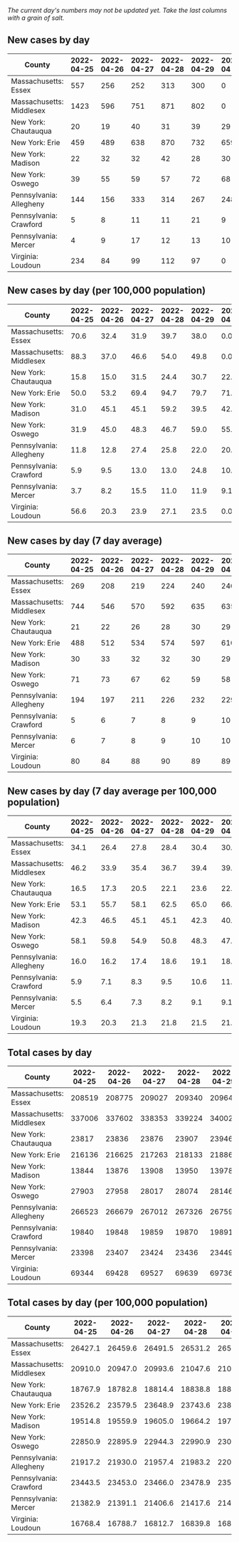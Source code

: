 _The current day's numbers may not be updated yet. Take the last columns with a grain of salt._
## New cases by day

| County | 2022-04-25 | 2022-04-26 | 2022-04-27 | 2022-04-28 | 2022-04-29 | 2022-04-30 | 2022-05-01 |
| --- | --- | --- | --- | --- | --- | --- | --- |
| Massachusetts: Essex | 557 | 256 | 252 | 313 | 300 | 0 |  |
| Massachusetts: Middlesex | 1423 | 596 | 751 | 871 | 802 | 0 |  |
| New York: Chautauqua | 20 | 19 | 40 | 31 | 39 | 29 | 23 |
| New York: Erie | 459 | 489 | 638 | 870 | 732 | 659 | 598 |
| New York: Madison | 22 | 32 | 32 | 42 | 28 | 30 | 25 |
| New York: Oswego | 39 | 55 | 59 | 57 | 72 | 68 | 43 |
| Pennsylvania: Allegheny | 144 | 156 | 333 | 314 | 267 | 248 | 241 |
| Pennsylvania: Crawford | 5 | 8 | 11 | 11 | 21 | 9 | 4 |
| Pennsylvania: Mercer | 4 | 9 | 17 | 12 | 13 | 10 | 11 |
| Virginia: Loudoun | 234 | 84 | 99 | 112 | 97 | 0 |  |

## New cases by day (per 100,000 population)

| County | 2022-04-25 | 2022-04-26 | 2022-04-27 | 2022-04-28 | 2022-04-29 | 2022-04-30 | 2022-05-01 |
| --- | --- | --- | --- | --- | --- | --- | --- |
| Massachusetts: Essex | 70.6 | 32.4 | 31.9 | 39.7 | 38.0 | 0.0 |  |
| Massachusetts: Middlesex | 88.3 | 37.0 | 46.6 | 54.0 | 49.8 | 0.0 |  |
| New York: Chautauqua | 15.8 | 15.0 | 31.5 | 24.4 | 30.7 | 22.9 | 18.1 |
| New York: Erie | 50.0 | 53.2 | 69.4 | 94.7 | 79.7 | 71.7 | 65.1 |
| New York: Madison | 31.0 | 45.1 | 45.1 | 59.2 | 39.5 | 42.3 | 35.2 |
| New York: Oswego | 31.9 | 45.0 | 48.3 | 46.7 | 59.0 | 55.7 | 35.2 |
| Pennsylvania: Allegheny | 11.8 | 12.8 | 27.4 | 25.8 | 22.0 | 20.4 | 19.8 |
| Pennsylvania: Crawford | 5.9 | 9.5 | 13.0 | 13.0 | 24.8 | 10.6 | 4.7 |
| Pennsylvania: Mercer | 3.7 | 8.2 | 15.5 | 11.0 | 11.9 | 9.1 | 10.1 |
| Virginia: Loudoun | 56.6 | 20.3 | 23.9 | 27.1 | 23.5 | 0.0 |  |

## New cases by day (7 day average)

| County | 2022-04-25 | 2022-04-26 | 2022-04-27 | 2022-04-28 | 2022-04-29 | 2022-04-30 | 2022-05-01 |
| --- | --- | --- | --- | --- | --- | --- | --- |
| Massachusetts: Essex | 269 | 208 | 219 | 224 | 240 | 240 |  |
| Massachusetts: Middlesex | 744 | 546 | 570 | 592 | 635 | 635 |  |
| New York: Chautauqua | 21 | 22 | 26 | 28 | 30 | 29 | 29 |
| New York: Erie | 488 | 512 | 534 | 574 | 597 | 610 | 635 |
| New York: Madison | 30 | 33 | 32 | 32 | 30 | 29 | 30 |
| New York: Oswego | 71 | 73 | 67 | 62 | 59 | 58 | 56 |
| Pennsylvania: Allegheny | 194 | 197 | 211 | 226 | 232 | 229 | 243 |
| Pennsylvania: Crawford | 5 | 6 | 7 | 8 | 9 | 10 | 10 |
| Pennsylvania: Mercer | 6 | 7 | 8 | 9 | 10 | 10 | 11 |
| Virginia: Loudoun | 80 | 84 | 88 | 90 | 89 | 89 |  |

## New cases by day (7 day average per 100,000 population)

| County | 2022-04-25 | 2022-04-26 | 2022-04-27 | 2022-04-28 | 2022-04-29 | 2022-04-30 | 2022-05-01 |
| --- | --- | --- | --- | --- | --- | --- | --- |
| Massachusetts: Essex | 34.1 | 26.4 | 27.8 | 28.4 | 30.4 | 30.4 |  |
| Massachusetts: Middlesex | 46.2 | 33.9 | 35.4 | 36.7 | 39.4 | 39.4 |  |
| New York: Chautauqua | 16.5 | 17.3 | 20.5 | 22.1 | 23.6 | 22.9 | 22.9 |
| New York: Erie | 53.1 | 55.7 | 58.1 | 62.5 | 65.0 | 66.4 | 69.1 |
| New York: Madison | 42.3 | 46.5 | 45.1 | 45.1 | 42.3 | 40.9 | 42.3 |
| New York: Oswego | 58.1 | 59.8 | 54.9 | 50.8 | 48.3 | 47.5 | 45.9 |
| Pennsylvania: Allegheny | 16.0 | 16.2 | 17.4 | 18.6 | 19.1 | 18.8 | 20.0 |
| Pennsylvania: Crawford | 5.9 | 7.1 | 8.3 | 9.5 | 10.6 | 11.8 | 11.8 |
| Pennsylvania: Mercer | 5.5 | 6.4 | 7.3 | 8.2 | 9.1 | 9.1 | 10.1 |
| Virginia: Loudoun | 19.3 | 20.3 | 21.3 | 21.8 | 21.5 | 21.5 |  |

## Total cases by day

| County | 2022-04-25 | 2022-04-26 | 2022-04-27 | 2022-04-28 | 2022-04-29 | 2022-04-30 | 2022-05-01 |
| --- | --- | --- | --- | --- | --- | --- | --- |
| Massachusetts: Essex | 208519 | 208775 | 209027 | 209340 | 209640 | 209640 |  |
| Massachusetts: Middlesex | 337006 | 337602 | 338353 | 339224 | 340026 | 340026 |  |
| New York: Chautauqua | 23817 | 23836 | 23876 | 23907 | 23946 | 23975 | 23998 |
| New York: Erie | 216136 | 216625 | 217263 | 218133 | 218865 | 219524 | 220122 |
| New York: Madison | 13844 | 13876 | 13908 | 13950 | 13978 | 14008 | 14033 |
| New York: Oswego | 27903 | 27958 | 28017 | 28074 | 28146 | 28214 | 28257 |
| Pennsylvania: Allegheny | 266523 | 266679 | 267012 | 267326 | 267593 | 267841 | 268082 |
| Pennsylvania: Crawford | 19840 | 19848 | 19859 | 19870 | 19891 | 19900 | 19904 |
| Pennsylvania: Mercer | 23398 | 23407 | 23424 | 23436 | 23449 | 23459 | 23470 |
| Virginia: Loudoun | 69344 | 69428 | 69527 | 69639 | 69736 | 69736 |  |

## Total cases by day (per 100,000 population)

| County | 2022-04-25 | 2022-04-26 | 2022-04-27 | 2022-04-28 | 2022-04-29 | 2022-04-30 | 2022-05-01 |
| --- | --- | --- | --- | --- | --- | --- | --- |
| Massachusetts: Essex | 26427.1 | 26459.6 | 26491.5 | 26531.2 | 26569.2 | 26569.2 |  |
| Massachusetts: Middlesex | 20910.0 | 20947.0 | 20993.6 | 21047.6 | 21097.4 | 21097.4 |  |
| New York: Chautauqua | 18767.9 | 18782.8 | 18814.4 | 18838.8 | 18869.5 | 18892.4 | 18910.5 |
| New York: Erie | 23526.2 | 23579.5 | 23648.9 | 23743.6 | 23823.3 | 23895.0 | 23960.1 |
| New York: Madison | 19514.8 | 19559.9 | 19605.0 | 19664.2 | 19703.7 | 19746.0 | 19781.2 |
| New York: Oswego | 22850.9 | 22895.9 | 22944.3 | 22990.9 | 23049.9 | 23105.6 | 23140.8 |
| Pennsylvania: Allegheny | 21917.2 | 21930.0 | 21957.4 | 21983.2 | 22005.2 | 22025.6 | 22045.4 |
| Pennsylvania: Crawford | 23443.5 | 23453.0 | 23466.0 | 23478.9 | 23503.8 | 23514.4 | 23519.1 |
| Pennsylvania: Mercer | 21382.9 | 21391.1 | 21406.6 | 21417.6 | 21429.5 | 21438.6 | 21448.7 |
| Virginia: Loudoun | 16768.4 | 16788.7 | 16812.7 | 16839.8 | 16863.2 | 16863.2 |  |
